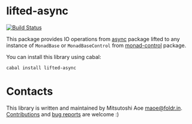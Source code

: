 lifted-async
==========
[![Build Status](https://secure.travis-ci.org/maoe/lifted-async.png)](http://travis-ci.org/maoe/lifted-async)

This package provides IO operations from [async](http://hackage.haskell.org/package/async) package lifted to any instance of `MonadBase` or `MonadBaseControl` from [monad-control](http://hackage.haskell.org/package/monad-control) package.

You can install this library using cabal:

```
cabal install lifted-async
```

Contacts
==========

This library is written and maintained by Mitsutoshi Aoe <maoe@foldr.in>.
[Contributions](https://github.com/maoe/lifted-async/pulls) and [bug reports](https://github.com/maoe/lifted-async/issues) are welcome :)
